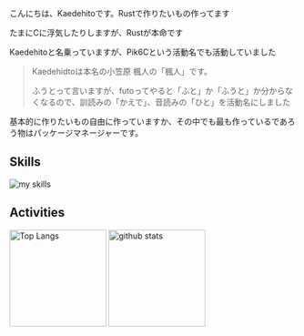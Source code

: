 こんにちは、Kaedehitoです。Rustで作りたいもの作ってます

たまにCに浮気したりしますが、Rustが本命です

Kaedehitoと名乗っていますが、Pik6Cという活動名でも活動していました

> Kaedehidtoは本名の小笠原 楓人の「楓人」です。
> 
> ふうとって言いますが、futoってやると「ふと」か「ふうと」か分からなくなるので、訓読みの「かえで」、音読みの「ひと」を活動名にしました

基本的に作りたいもの自由に作っていますか、その中でも最も作っているであろう物はパッケージマネージャーです。



## Skills
<img alt="my skills" src="https://skillicons.dev/icons?theme=dark&perline=7&i=rust,c" />
<br>

## Activities
<div align="left"> 
  <img alt="Top Langs" height="170px" src="https://github-readme-stats.vercel.app/api?username=kaedehito&theme=vue-dark&layout=compact" />
  <img alt="github stats" height="170px" src="https://github-readme-stats.vercel.app/api/top-langs/?username=kaedehito&theme=vue-dark&layout=compact" />
</div>



